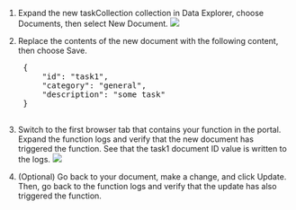 
1. Expand the new taskCollection collection in Data Explorer, choose Documents, then select New Document.
    ![](https://github.com/fenago/katacoda-scenarios/raw/master/azure-functions/azure-functions-trigger-cosmosdb/steps/6/1.png)

2. Replace the contents of the new document with the following content, then choose Save.
    <pre class="file" data-target="clipboard">
    {
        "id": "task1",
        "category": "general",
        "description": "some task"
    }
    </pre>

3. Switch to the first browser tab that contains your function in the portal. Expand the function logs and verify that the new document has triggered the function. See that the task1 document ID value is written to the logs.
    ![](https://github.com/fenago/katacoda-scenarios/raw/master/azure-functions/azure-functions-trigger-cosmosdb/steps/6/3.png)

4. (Optional) Go back to your document, make a change, and click Update. Then, go back to the function logs and verify that the update has also triggered the function.